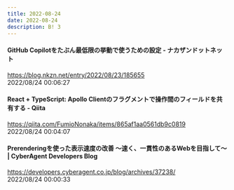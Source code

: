 ```yaml
---
title: 2022-08-24
date: 2022-08-24
description: B! 3
---
```


#### GitHub Copilotをたぶん最低限の挙動で使うための設定 - ナカザンドットネット
https://blog.nkzn.net/entry/2022/08/23/185655<br>
2022/08/24 00:06:27<br>


#### React + TypeScript: Apollo Clientのフラグメントで操作間のフィールドを共有する - Qiita
https://qiita.com/FumioNonaka/items/865af1aa0561db9c0819<br>
2022/08/24 00:04:07<br>


#### Prerenderingを使った表示速度の改善 〜速く、一貫性のあるWebを目指して〜 | CyberAgent Developers Blog
https://developers.cyberagent.co.jp/blog/archives/37238/<br>
2022/08/24 00:00:33<br>


